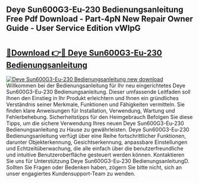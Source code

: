 ## Deye Sun600G3-Eu-230 Bedienungsanleitung Free Pdf Download - Part-4pN New Repair Owner Guide - User Service Edition vWIpG

# <h2><a href="http://df1sty.blite.top/?on=Deye+Sun600G3-Eu-230+Bedienungsanleitung">🔗Download 👉🔴 Deye Sun600G3-Eu-230 Bedienungsanleitung</a></h2>

[![Deye Sun600G3-Eu-230 Bedienungsanleitung new download](https://i.imgur.com/lujVjoI.png)](http://df1sty.blite.top/?on=Deye+Sun600G3-Eu-230+Bedienungsanleitung)
Willkommen bei der Bedienungsanleitung für Ihr neu eingerichtetes Deye Sun600G3-Eu-230 Bedienungsanleitung. Dieser umfassende Leitfaden soll Ihnen den Einstieg in Ihr Produkt erleichtern und Ihnen ein gründliches Verständnis seiner Merkmale, Funktionen und Fähigkeiten vermitteln. Sie finden klare Anweisungen für Installation, Verwendung, Wartung und Fehlerbehebung. Sicherheitstipps für den Heimgebrauch Befolgen Sie diese Tipps, um die sichere Verwendung Ihres neuen Deye Sun600G3-Eu-230 Bedienungsanleitung zu Hause zu gewährleisten. Deye Sun600G3-Eu-230 Bedienungsanleitung verfügt über eine Reihe fortschrittlicher Funktionen, darunter Objekterkennung, Gesichtserkennung, anpassbare Einstellungen und Echtzeitüberwachung, die alle einfach über die benutzerfreundliche und intuitive Benutzeroberfläche gesteuert werden können. Kontaktieren Sie uns für Unterstützung Deye Sun600G3-Eu-230 BedienungsanleitungD. Sollten Sie Fragen oder Bedenken haben, zögern Sie bitte nicht, sich an unser engagiertes Kundensupport-Team zu wenden.
